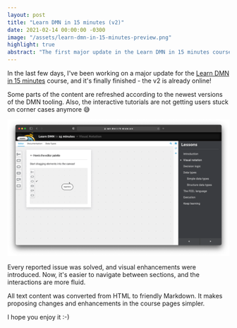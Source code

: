 ```yaml
---
layout: post
title: "Learn DMN in 15 minutes (v2)"
date: 2021-02-14 00:00:00 -0300
image: "/assets/learn-dmn-in-15-minutes-preview.png"
highlight: true
abstract: "The first major update in the Learn DMN in 15 minutes course it's finished and online!<br/>"
---
```


In the last few days, I've been working on a major update for the [Learn DMN in 15 minutes](https://learn-dmn-in-15-minutes.com) course, and it's finally finished - the v2 is already online!

Some parts of the content are refreshed according to the newest versions of the DMN tooling. Also, the interactive tutorials are not getting users stuck on corner cases anymore 😅

[![learn-dmn-in-15-minutes.com enhancement screenshot](/assets/learn-dmn-in-15-minutes.png "learn-dmn-in-15-minutes.com enhancement screenshot")](/assets/learn-dmn-in-15-minutes.png)

Every reported issue was solved, and visual enhancements were introduced. Now, it's easier to navigate between sections, and the interactions are more fluid.

All text content was converted from HTML to friendly Markdown. It makes proposing changes and enhancements in the course pages simpler.

I hope you enjoy it :-)
